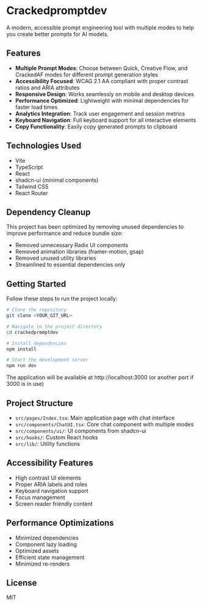 # Crackedpromptdev

A modern, accessible prompt engineering tool with multiple modes to help you create better prompts for AI models.

## Features

- **Multiple Prompt Modes**: Choose between Quick, Creative Flow, and CrackedAF modes for different prompt generation styles
- **Accessibility Focused**: WCAG 2.1 AA compliant with proper contrast ratios and ARIA attributes
- **Responsive Design**: Works seamlessly on mobile and desktop devices
- **Performance Optimized**: Lightweight with minimal dependencies for faster load times
- **Analytics Integration**: Track user engagement and session metrics
- **Keyboard Navigation**: Full keyboard support for all interactive elements
- **Copy Functionality**: Easily copy generated prompts to clipboard

## Technologies Used

- Vite
- TypeScript
- React
- shadcn-ui (minimal components)
- Tailwind CSS
- React Router

## Dependency Cleanup

This project has been optimized by removing unused dependencies to improve performance and reduce bundle size:

- Removed unnecessary Radix UI components
- Removed animation libraries (framer-motion, gsap)
- Removed unused utility libraries
- Streamlined to essential dependencies only

## Getting Started

Follow these steps to run the project locally:

```sh
# Clone the repository
git clone <YOUR_GIT_URL>

# Navigate to the project directory
cd crackedpromptdev

# Install dependencies
npm install

# Start the development server
npm run dev
```

The application will be available at http://localhost:3000 (or another port if 3000 is in use)

## Project Structure

- `src/pages/Index.tsx`: Main application page with chat interface
- `src/components/ChatUI.tsx`: Core chat component with multiple modes
- `src/components/ui/`: UI components from shadcn-ui
- `src/hooks/`: Custom React hooks
- `src/lib/`: Utility functions

## Accessibility Features

- High contrast UI elements
- Proper ARIA labels and roles
- Keyboard navigation support
- Focus management
- Screen reader friendly content

## Performance Optimizations

- Minimized dependencies
- Component lazy loading
- Optimized assets
- Efficient state management
- Minimized re-renders

## License

MIT

